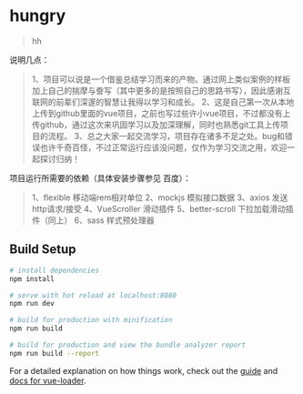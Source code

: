 # hungry

> hh
>
  说明几点：
>    1、项目可以说是一个借鉴总结学习而来的产物。通过网上类似案例的样板加上自己的揣摩与誊写（其中更多的是按照自己的思路书写），因此感谢互联网的前辈们深邃的智慧让我得以学习和成长。
>    2、这是自己第一次从本地上传到github里面的vue项目，之前也写过些许小vue项目，不过都没有上传github，通过这次来巩固学习以及加深理解，同时也熟悉git工具上传项目的流程。
>    3、总之大家一起交流学习，项目存在诸多不足之处。bug和错误也许千奇百怪，不过正常运行应该没问题，仅作为学习交流之用，欢迎一起探讨归纳！
>
  项目运行所需要的依赖（具体安装步骤参见 百度）：
 >1、flexible 移动端rem相对单位
 >2、mockjs 模拟接口数据
 >3、axios 发送http请求/接受
 >4、VueScroller 滑动插件
 >5、better-scroll 下拉加载滑动插件（同上）
 >6、sass 样式预处理器


## Build Setup

``` bash
# install dependencies
npm install

# serve with hot reload at localhost:8080
npm run dev

# build for production with minification
npm run build

# build for production and view the bundle analyzer report
npm run build --report
```

For a detailed explanation on how things work, check out the [guide](http://vuejs-templates.github.io/webpack/) and [docs for vue-loader](http://vuejs.github.io/vue-loader).
